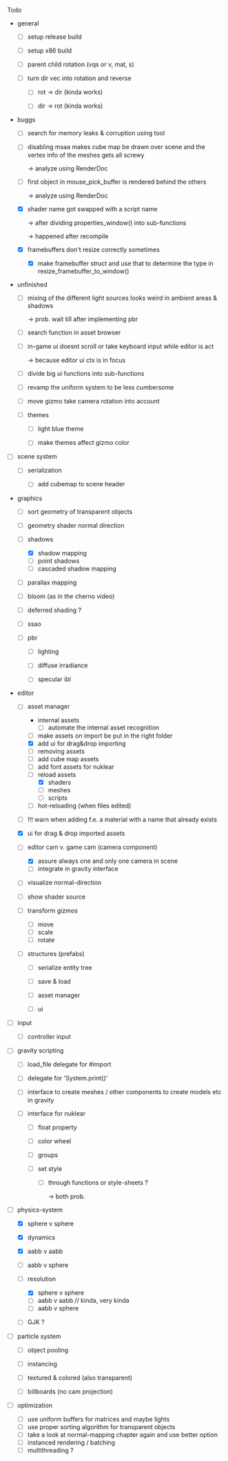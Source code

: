 Todo

- general
  - [ ] setup release build
  
  - [ ] setup x86 build
  
  - [ ] parent child rotation (vqs or v, mat, s)
  
  - [ ] turn dir vec into rotation and reverse
  
    - [ ]  rot -> dir (kinda works)
    - [ ] dir -> rot (kinda works)
    
    
  
- buggs

  - [ ] search for memory leaks & corruption using tool 

  - [ ] disabling msaa makes cube map be drawn over scene and the vertex info of the meshes gets all screwy  

    -> analyze using RenderDoc

  - [ ] first object in mouse_pick_buffer is rendered behind the others 

    -> analyze using RenderDoc

  - [x] shader name got swapped with a script name 

    -> after dividing properties_window() into sub-functions

    -> happened after recompile

  - [x] framebuffers don't resize correctly sometimes

    - [x] make framebuffer struct and use that to determine the type in resize_framebuffer_to_window()

    

- unfinished

  - [ ] mixing of the different light sources looks weird in ambient areas & shadows

    -> prob. wait till after implementing pbr

  - [ ] search function in asset browser

  - [ ] in-game ui doesnt scroll or take keyboard input while editor is act

    -> because editor ui ctx is in focus
    
  - [ ] divide big ui functions into sub-functions

  - [ ] revamp the uniform system to be less cumbersome

  - [ ] move gizmo take camera rotation into account

  - [ ] themes

    - [ ] light blue theme
    - [ ] make themes affect gizmo color
    
    

- [ ] scene system
  - [ ] serialization

    - [ ] add cubemap  to scene header

      

- graphics
  - [ ] sort geometry of transparent objects
  
  - [ ] geometry shader normal direction
  
  - [ ] shadows
  
    - [x] shadow mapping
    - [ ] point shadows
    - [ ] cascaded shadow mapping
    
  - [ ] parallax mapping
  
  - [ ] bloom (as in the cherno video)
  
  - [ ] deferred shading ?
  
  - [ ] ssao
  
  - [ ] pbr
  
    - [ ] lighting
    - [ ] diffuse irradiance
    - [ ] specular ibl
    
    
  
- editor
  - [ ] asset manager
    - internal assets
      -  [ ] automate the internal asset recognition
    - [ ] make assets on import be put in the right folder
    - [x] add ui for drag&drop importing
    - [ ] removing assets
    - [ ] add cube map assets
    - [ ] add font assets for nuklear
    - [ ] reload assets 
      - [x] shaders
      - [ ] meshes
      - [ ] scripts
    - [ ] hot-reloading (when files edited)
    
  - [ ] !!! warn when adding f.e. a material with a name that already exists
  
  - [x] ui for drag & drop imported assets
  
  - [ ] editor cam v. game cam (camera component)
  
    - [x] assure always one and only one camera in scene
    - [ ] integrate in gravity interface
  
  - [ ] visualize normal-direction
  
  - [ ] show shader source
  
  - [ ] transform gizmos
  
    - [ ] move
    - [ ] scale
    - [ ] rotate
  
  - [ ] structures (prefabs)
  
    - [ ] serialize entity tree
    - [ ] save & load
    - [ ] asset manager
    - [ ] ui
  
    
  
- [ ] input 

  - [ ] controller input

  

- [ ] gravity scripting

  - [ ] load_file delegate for #import 

  - [ ] delegate for 'System.print()'

  - [ ] interface to create meshes / other components to create models etc in gravity

  - [ ] interface for nuklear

    - [ ] float property

    - [ ] color wheel

    - [ ] groups

    - [ ] set style

      - [ ] through functions or style-sheets ?

        -> both prob.




- [ ] physics-system


  - [x] sphere v sphere

  - [x] dynamics

  - [x] aabb v aabb

  - [ ] aabb v sphere

  - [ ] resolution


    - [x] sphere v sphere
    - [ ] aabb v aabb // kinda, very kinda
    - [ ] aabb v sphere

  - [ ] GJK ? 

    

- [ ] particle system
  - [ ] object pooling
  
  - [ ] instancing 
  
  - [ ] textured & colored (also transparent)
  
  - [ ] billboards (no cam projection) 
  
    
  
- [ ] optimization
  - [ ] use uniform buffers for matrices and maybe lights
  - [ ] use proper sorting algorithm for transparent objects
  - [ ] take a look at normal-mapping chapter again and use better option
  - [ ] instanced rendering / batching
  - [ ] multithreading ?